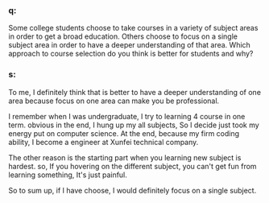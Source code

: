 ### q:

Some college students choose to take courses in a variety of subject areas in order to get a broad education. Others choose to focus on a single subject area in order to have a deeper understanding of that area. Which approach to course selection do you think is better for students and why?

### s:

To me, I definitely think that is better to have a deeper understanding  of one area because focus on one area can make you be professional.

I remember when I was undergraduate, I try to learning 4 course in one term. obvious in the end, I hung up my all subjects, So I decide just took my energy put on computer science. At the end, because my firm coding ability, I become a engineer at Xunfei  technical  company.

The other reason is the starting part when you learning new subject is hardest. so, If you hovering on the different subject, you can't get fun from learning something, It's just painful. 

So to sum up, if I have choose, I would definitely focus on a single subject. 



